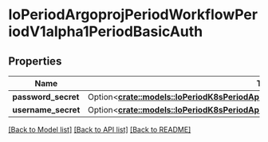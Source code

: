 # IoPeriodArgoprojPeriodWorkflowPeriodV1alpha1PeriodBasicAuth

## Properties

Name | Type | Description | Notes
------------ | ------------- | ------------- | -------------
**password_secret** | Option<[**crate::models::IoPeriodK8sPeriodApiPeriodCorePeriodV1PeriodSecretKeySelector**](io.k8s.api.core.v1.SecretKeySelector.md)> |  | [optional]
**username_secret** | Option<[**crate::models::IoPeriodK8sPeriodApiPeriodCorePeriodV1PeriodSecretKeySelector**](io.k8s.api.core.v1.SecretKeySelector.md)> |  | [optional]

[[Back to Model list]](../README.md#documentation-for-models) [[Back to API list]](../README.md#documentation-for-api-endpoints) [[Back to README]](../README.md)


